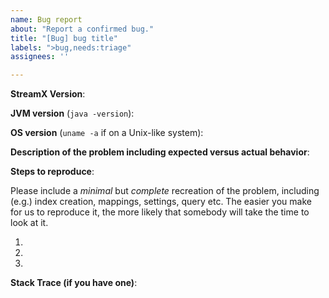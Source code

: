 ```yaml
---
name: Bug report
about: "Report a confirmed bug."
title: "[Bug] bug title"
labels: ">bug,needs:triage"
assignees: ''

---
```


**StreamX Version**:

**JVM version** (`java -version`):

**OS version** (`uname -a` if on a Unix-like system):

**Description of the problem including expected versus actual behavior**:

**Steps to reproduce**:

Please include a *minimal* but *complete* recreation of the problem,
including (e.g.) index creation, mappings, settings, query etc. The easier
you make for us to reproduce it, the more likely that somebody will take the
time to look at it.

1.
2.
3.

**Stack Trace (if you have one)**:
